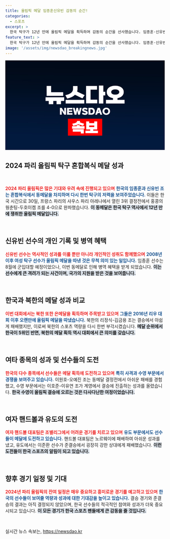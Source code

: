 ```yaml
---
title: 올림픽 메달 임종훈신유빈 감동의 순간!
categories:
  - 스포츠
excerpt: >
  한국 탁구가 12년 만에 올림픽 메달을 획득하며 감동의 순간을 선사했습니다. 임종훈·신유빈 조는 파리에서 동메달을 차지했고, 북한팀도 8년 만의 메달 소식을 전했습니다. 스포츠 역사를 다시 쓴 이들의 이야기를 확인하세요!
feature_text: >
  한국 탁구가 12년 만에 올림픽 메달을 획득하며 감동의 순간을 선사했습니다. 임종훈·신유빈 조는 파리에서 동메달을 차지했고, 북한팀도 8년 만의 메달 소식을 전했습니다. 스포츠 역사를 다시 쓴 이들의 이야기를 확인하세요!
image: '/assets/img/newsdao_breakingnews.jpg'
---
```


<p><img src="/assets/img/newsdao_breakingnews.jpg" alt="koreaapp 속보" /></p>

<h2 data-ke-size="size26">2024 파리 올림픽 탁구 혼합복식 메달 성과</h2>

<p data-ke-size="size16">&nbsp;</p>

<p><b><span style="color: #ee2323;">2024 파리 올림픽은 많은 기대와 우려 속에 진행되고 있으며</span></b> <b><span style="color: #1a5490;">한국의 임종훈과 신유빈 조는 혼합복식에서 동메달을 차지하며 다시 한번 탁구의 저력을 보여주었습니다.</span></b> 이들은 한국 시간으로 30일, 프랑스 파리의 사우스 파리 아레나에서 열린 3위 결정전에서 홍콩의 웡춘팅-두호이켐 조를 4-0으로 완파했습니다. <b><span style="background-color: #21538527;">이 동메달은 한국 탁구 역사에서 12년 만에 쟁취한 올림픽 메달입니다.</span></b></p>

<p data-ke-size="size16">&nbsp;</p>

<h2 data-ke-size="size26">신유빈 선수의 개인 기록 및 병역 혜택</h2>

<p><b><span style="color: #ee2323;">신유빈 선수는 역사적인 성과를 이룰 뿐만 아니라 개인적인 성취도 함께했으며</span></b> <b><span style="color: #1a5490;">2008년 이후 여성 탁구 선수가 올림픽 메달을 따낸 것은 무척 의미 있는 일입니다.</span></b> 임종훈 선수는 8월에 군입대할 예정이었으나, 이번 동메달로 인해 병역 혜택을 받게 되었습니다. <b><span style="background-color: #21538527;">이는 선수에게 큰 격려가 되는 사건이며, 국가의 지원을 받은 것을 보여줍니다.</span></b></p>

<p data-ke-size="size16">&nbsp;</p>

<h2 data-ke-size="size26">한국과 북한의 메달 성과 비교</h2>

<p><b><span style="color: #ee2323;">이번 대회에서는 북한 또한 은메달을 획득하며 주목받고 있으며</span></b> <b><span style="color: #1a5490;">그들은 2016년 리우 대회 이후 오랜만에 올림픽 메달을 따냈습니다.</span></b> 북한의 리정식-김금용 조는 결승에서 아쉽게 패배했지만, 이로써 북한의 스포츠 역량을 다시 한번 부각시켰습니다. <b><span style="background-color: #21538527;">메달 순위에서 한국이 5위인 반면, 북한의 메달 획득 역시 대회에서 큰 의미를 갖습니다.</span></b></p>

<p data-ke-size="size16">&nbsp;</p>

<h2 data-ke-size="size26">여타 종목의 성과 및 선수들의 도전</h2>

<p><b><span style="color: #ee2323;">한국의 다수 종목에서 선수들은 메달 획득에 도전하고 있으며</span></b> <b><span style="color: #1a5490;">특히 사격과 수영 부문에서 경쟁을 보여주고 있습니다.</span></b> 이원호-오예진 조는 동메달 결정전에서 아쉬운 패배를 경험했고, 수영 부문에서는 이호준-이유연 조가 계영에서 결승에 진출하는 성과를 올렸습니다. <b><span style="background-color: #21538527;">한국 수영이 올림픽 결승에 오르는 것은 다사다난한 여정이었습니다.</span></b></p>

<p data-ke-size="size16">&nbsp;</p>

<h2 data-ke-size="size26">여자 핸드볼과 유도의 도전</h2>

<p><b><span style="color: #ee2323;">여자 핸드볼 대표팀은 조별리그에서 어려운 경기를 치르고 있으며</span></b> <b><span style="color: #1a5490;">유도 부문에서도 선수들이 메달에 도전하고 있습니다.</span></b> 핸드볼 대표팀은 노르웨이에 패배하여 아쉬운 성과를 냈고, 유도에서는 이준환 선수가 준결승에서 굉장히 강한 상대에게 패배했습니다. <b><span style="background-color: #21538527;">이런 도전들이 한국 스포츠의 알림이 되고 있습니다.</span></b></p>

<p data-ke-size="size16">&nbsp;</p>

<h2 data-ke-size="size26">향후 경기 일정 및 기대</h2>

<p><b><span style="color: #ee2323;">2024년 파리 올림픽의 잔여 일정은 매우 중요하고 흥미로운 경기를 예고하고 있으며</span></b> <b><span style="color: #1a5490;">한국의 선수들이 보여줄 역량과 성과에 대한 기대감을 높이고 있습니다.</span></b> 결승 경기와 준결승의 결과는 아직 결정되지 않았으며, 한국 선수들의 적극적인 참여와 성과가 더욱 중요시되고 있습니다. <b><span style="background-color: #21538527;">이 모든 경기가 한국 스포츠 팬들에게 큰 감동을 줄 것입니다.</span></b></p>

<p data-ke-size="size16">&nbsp;</p>
실시간 뉴스 속보는, <a href="https://newsdao.kr" rel="dofollow">https://newsdao.kr</a>


